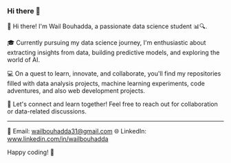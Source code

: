 ### Hi there 👋

👋 Hi there! I'm Wail Bouhadda, a passionate data science student 📊🔍. 

🎓 Currently pursuing my data science journey, I'm enthusiastic about extracting insights from data, building predictive models, and exploring the world of AI. 

💻 On a quest to learn, innovate, and collaborate, you'll find my repositories filled with data analysis projects, machine learning experiments, code adventures, and also web development projects. 

🌟 Let's connect and learn together! Feel free to reach out for collaboration or data-related discussions.

<hr>

📧 Email: wailbouhadda31@gmail.com
🌐 LinkedIn: www.linkedin.com/in/wailbouhadda

Happy coding! 🚀
